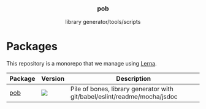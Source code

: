 <h3 align="center">
  pob
</h3>

<p align="center">
  library generator/tools/scripts
</p>

<h1>Packages</h1>

This repository is a monorepo that we manage using [Lerna](https://github.com/lerna/lerna).

| Package | Version | Description |
|---------|---------|-------------|
| [pob](/packages/pob) | <a href="https://npmjs.org/package/pob"><img src="https://img.shields.io/npm/v/pob.svg?style=flat-square"></a> | Pile of bones, library generator with git/babel/eslint/readme/mocha/jsdoc

